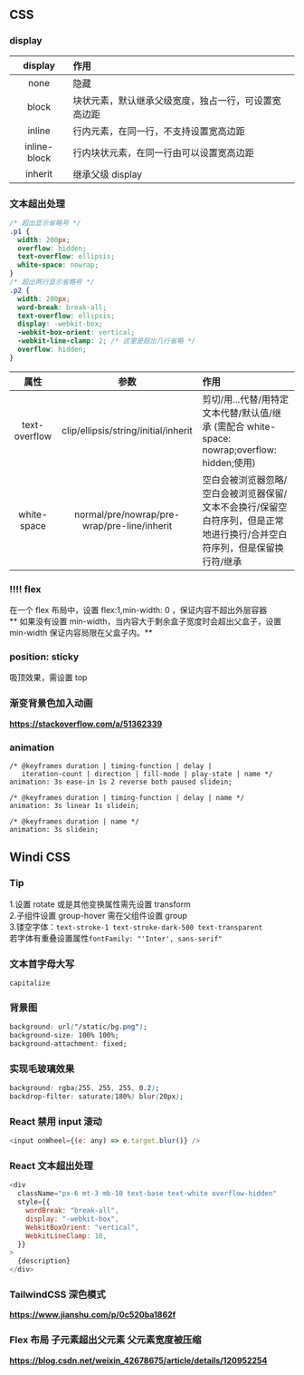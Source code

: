 ## CSS

### display

|   display    | 作用                                                 |
| :----------: | :--------------------------------------------------- |
|     none     | 隐藏                                                 |
|    block     | 块状元素，默认继承父级宽度，独占一行，可设置宽高边距 |
|    inline    | 行内元素，在同一行，不支持设置宽高边距               |
| inline-block | 行内块状元素，在同一行由可以设置宽高边距             |
|   inherit    | 继承父级 display                                     |

### 文本超出处理

```css
/* 超出显示省略号 */
.p1 {
  width: 200px;
  overflow: hidden;
  text-overflow: ellipsis;
  white-space: nowrap;
}
/* 超出两行显示省略号 */
.p2 {
  width: 200px;
  word-break: break-all;
  text-overflow: ellipsis;
  display: -webkit-box;
  -webkit-box-orient: vertical;
  -webkit-line-clamp: 2; /* 这里是超出几行省略 */
  overflow: hidden;
}
```

|     属性      |                    参数                     | 作用                                                                                                                      |
| :-----------: | :-----------------------------------------: | :------------------------------------------------------------------------------------------------------------------------ |
| text-overflow |    clip/ellipsis/string/initial/inherit     | 剪切/用...代替/用特定文本代替/默认值/继承 (需配合 white-space: nowrap;overflow: hidden;使用)                              |
|  white-space  | normal/pre/nowrap/pre-wrap/pre-line/inherit | 空白会被浏览器忽略/空白会被浏览器保留/文本不会换行/保留空白符序列，但是正常地进行换行/合并空白符序列，但是保留换行符/继承 |

### !!!! flex

在一个 flex 布局中，设置 flex:1,min-width: 0 ，保证内容不超出外层容器  
** 如果没有设置 min-width，当内容大于剩余盒子宽度时会超出父盒子，设置 min-width 保证内容局限在父盒子内。**

### position: sticky

吸顶效果，需设置 top

### 渐变背景色加入动画

**https://stackoverflow.com/a/51362339**

### animation

```
/* @keyframes duration | timing-function | delay |
   iteration-count | direction | fill-mode | play-state | name */
animation: 3s ease-in 1s 2 reverse both paused slidein;

/* @keyframes duration | timing-function | delay | name */
animation: 3s linear 1s slidein;

/* @keyframes duration | name */
animation: 3s slidein;
```

## Windi CSS

### Tip

1.设置 rotate 或是其他变换属性需先设置 transform  
2.子组件设置 group-hover 需在父组件设置 group  
3.镂空字体：`text-stroke-1 text-stroke-dark-500 text-transparent`  
若字体有重叠设置属性`fontFamily: "'Inter', sans-serif" `

### 文本首字母大写

`capitalize`

### 背景图

```css
background: url("/static/bg.png");
background-size: 100% 100%;
background-attachment: fixed;
```

### 实现毛玻璃效果

```css
background: rgba(255, 255, 255, 0.2);
backdrop-filter: saturate(180%) blur(20px);
```

### React 禁用 input 滚动

```javascript
<input onWheel={(e: any) => e.target.blur()} />
```

### React 文本超出处理

```javascript
<div
  className="px-6 mt-3 mb-10 text-base text-white overflow-hidden"
  style={{
    wordBreak: "break-all",
    display: "-webkit-box",
    WebkitBoxOrient: "vertical",
    WebkitLineClamp: 10,
  }}
>
  {description}
</div>
```

### TailwindCSS 深色模式

**https://www.jianshu.com/p/0c520ba1862f**

### Flex 布局 子元素超出父元素 父元素宽度被压缩

**https://blog.csdn.net/weixin_42678675/article/details/120952254**
